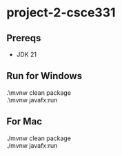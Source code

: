 # project-2-csce331

## Prereqs
- JDK 21

## Run for Windows
.\mvnw clean package<br>
.\mvnw javafx:run

## For Mac
./mvnw clean package<br>
./mvnw javafx:run
